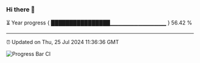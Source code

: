 ### Hi there 👋

⏳ Year progress { ████████████████▁▁▁▁▁▁▁▁▁▁▁▁▁▁ } 56.42 %

---

⏰ Updated on Thu, 25 Jul 2024 11:36:36 GMT

![Progress Bar CI](https://github.com/IshwaranRudhara/GIT-ACTION/workflows/Progress%20Bar%20CI/badge.svg)
